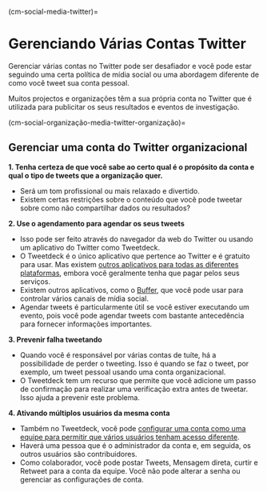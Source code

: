 (cm-social-media-twitter)=
# Gerenciando Várias Contas Twitter

Gerenciar várias contas no Twitter pode ser desafiador e você pode estar seguindo uma certa política de mídia social ou uma abordagem diferente de como você tweet sua conta pessoal.

Muitos projectos e organizações têm a sua própria conta no Twitter que é utilizada para publicitar os seus resultados e eventos de investigação.

(cm-social-organização-media-twitter-organização)=
## Gerenciar uma conta do Twitter organizacional

**1. Tenha certeza de que você sabe ao certo qual é o propósito da conta e qual o tipo de tweets que a organização quer.**

* Será um tom profissional ou mais relaxado e divertido.
* Existem certas restrições sobre o conteúdo que você pode tweetar sobre como não compartilhar dados ou resultados?

**2. Use o agendamento para agendar os seus tweets**

* Isso pode ser feito através do navegador da web do Twitter ou usando um aplicativo do Twitter como Tweetdeck.
* O Tweetdeck é o único aplicativo que pertence ao Twitter e é gratuito para usar. Mas existem [outros aplicativos para todas as diferentes plataformas](https://www.reviewgeek.com/52119/the-best-twitter-apps-for-every-platform/), embora você geralmente tenha que pagar pelos seus serviços.
* Existem outros aplicativos, como o [Buffer](https://buffer.com/), que você pode usar para controlar vários canais de mídia social.
* Agendar tweets é particularmente útil se você estiver executando um evento, pois você pode agendar tweets com bastante antecedência para fornecer informações importantes.

**3. Prevenir falha tweetando**

* Quando você é responsável por várias contas de tuíte, há a possibilidade de perder o tweeting. Isso é quando se faz o tweet, por exemplo, um tweet pessoal usando uma conta organizacional.
* O Tweetdeck tem um recurso que permite que você adicione um passo de confirmação para realizar uma verificação extra antes de tweetar. Isso ajuda a prevenir este problema.

**4. Ativando múltiplos usuários da mesma conta**

* Também no Tweetdeck, você pode [configurar uma conta como uma equipe para permitir que vários usuários tenham acesso diferente](https://help.twitter.com/en/using-twitter/tweetdeck-teams).
* Haverá uma pessoa que é o administrador da conta e, em seguida, os outros usuários são contribuidores.
* Como colaborador, você pode postar Tweets, Mensagem direta, curtir e Retweet para a conta da equipe. Você não pode alterar a senha ou gerenciar as configurações de conta.
